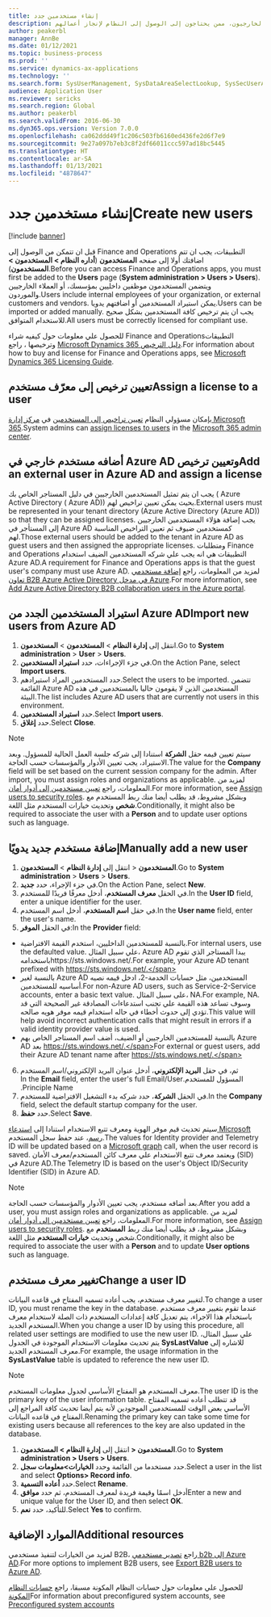 ```yaml
---
title: إنشاء مستخدمين جدد
description: المستخدمون هم الموظفون الداخليون في مؤسستك، أو الموردون والعملاء الخارجيون، ممن يحتاجون إلى الوصول إلى النظام لإنجاز أعمالهم.
author: peakerbl
manager: AnnBe
ms.date: 01/12/2021
ms.topic: business-process
ms.prod: ''
ms.service: dynamics-ax-applications
ms.technology: ''
ms.search.form: SysUserManagement, SysDataAreaSelectLookup, SysSecUserAddRoles, SysUserMSODSUserImport
audience: Application User
ms.reviewer: sericks
ms.search.region: Global
ms.author: peakerbl
ms.search.validFrom: 2016-06-30
ms.dyn365.ops.version: Version 7.0.0
ms.openlocfilehash: ca062ddd49f1c206c503fb6160ed436fe2d6f7e9
ms.sourcegitcommit: 9e27a097b7eb3c8f2df66011ccc597ad18bc5445
ms.translationtype: HT
ms.contentlocale: ar-SA
ms.lasthandoff: 01/13/2021
ms.locfileid: "4878647"
---
```

# <a name="create-new-users"></a><span data-ttu-id="d977b-103">إنشاء مستخدمين جدد</span><span class="sxs-lookup"><span data-stu-id="d977b-103">Create new users</span></span>

[!include [banner](../../includes/banner.md)]

<span data-ttu-id="d977b-104">قبل ان تتمكن من الوصول إلى Finance and Operations التطبيقات، يجب ان تتم اضافتك أولا إلى صفحه **المستخدمون** (**أداره النظام \> المستخدمون \> المستخدمون**).</span><span class="sxs-lookup"><span data-stu-id="d977b-104">Before you can access Finance and Operations apps, you must first be added to the **Users** page (**System administration \> Users \> Users**).</span></span> <span data-ttu-id="d977b-105">ويتضمن المستخدمون موظفين داخليين بمؤسسك، أو العملاء الخارجيين والموردون.</span><span class="sxs-lookup"><span data-stu-id="d977b-105">Users include internal employees of your organization, or external customers and vendors.</span></span> <span data-ttu-id="d977b-106">يمكن استيراد المستخدمين أو اضافتهم يدويا.</span><span class="sxs-lookup"><span data-stu-id="d977b-106">Users can be imported or added manually.</span></span> <span data-ttu-id="d977b-107">يجب ان يتم ترخيص كافة المستخدمين بشكل صحيح للاستخدام المتوافق.</span><span class="sxs-lookup"><span data-stu-id="d977b-107">All users must be correctly licensed for compliant use.</span></span>

<span data-ttu-id="d977b-108">للحصول علي معلومات حول كيفيه شراء Finance and Operationsالتطبيقات وترخيصها ، راجع [Microsoft Dynamics 365 دليل الترخيص](https://go.microsoft.com/fwlink/?LinkId=866544&amp;clcid=0x409).</span><span class="sxs-lookup"><span data-stu-id="d977b-108">For information about how to buy and license for Finance and Operations apps, see [Microsoft Dynamics 365 Licensing Guide](https://go.microsoft.com/fwlink/?LinkId=866544&amp;clcid=0x409).</span></span>

## <a name="assign-a-license-to-a-user"></a><span data-ttu-id="d977b-109">تعيين ترخيص إلى معرّف مستخدم</span><span class="sxs-lookup"><span data-stu-id="d977b-109">Assign a license to a user</span></span>
<span data-ttu-id="d977b-110">بإمكان مسؤولي النظام [تعيين تراخيص إلى المستخدمين](https://docs.microsoft.com/office365/admin/subscriptions-and-billing/assign-licenses-to-users?view=o365-worldwide) في [مركز إدارة Microsoft 365](https://docs.microsoft.com/office365/admin/admin-overview/about-the-admin-center?view=o365-worldwide).</span><span class="sxs-lookup"><span data-stu-id="d977b-110">System admins can [assign licenses to users](https://docs.microsoft.com/office365/admin/subscriptions-and-billing/assign-licenses-to-users?view=o365-worldwide) in the [Microsoft 365 admin center](https://docs.microsoft.com/office365/admin/admin-overview/about-the-admin-center?view=o365-worldwide).</span></span>

## <a name="add-an-external-user-in-azure-ad-and-assign-a-license"></a><span data-ttu-id="d977b-111">أضافه مستخدم خارجي في Azure AD وتعيين ترخيص</span><span class="sxs-lookup"><span data-stu-id="d977b-111">Add an external user in Azure AD and assign a license</span></span> 
<span data-ttu-id="d977b-112">يجب ان يتم تمثيل المستخدمين الخارجيين في دليل المستاجر الخاص بك ( Azure Active Directory ( Azure AD)) بحيث يمكن تعيين تراخيص لهم.</span><span class="sxs-lookup"><span data-stu-id="d977b-112">External users must be represented in your tenant directory (Azure Active Directory (Azure AD)) so that they can be assigned licenses.</span></span> <span data-ttu-id="d977b-113">يجب إضافة هؤلاء المستخدمين الخارجيين إلى المستأجر في Azure AD كمستخدمين ضيوف ثم تعيين التراخيص المناسبة لهم.</span><span class="sxs-lookup"><span data-stu-id="d977b-113">Those external users should be added to the tenant in Azure AD as guest users and then assigned the appropriate licenses.</span></span> <span data-ttu-id="d977b-114">ومتطلبات Finance and Operations التطبيقات هي انه يجب علي شركه المستخدمين الضيف استخدام Azure AD.</span><span class="sxs-lookup"><span data-stu-id="d977b-114">A requirement for Finance and Operations apps is that the guest user's company must use Azure AD.</span></span> <span data-ttu-id="d977b-115">لمزيد من المعلومات، راجع [إضافة مستخدمي تعاون B2B Azure Active Directory في مدخل Azure](https://docs.microsoft.com/azure/active-directory/b2b/add-users-administrator).</span><span class="sxs-lookup"><span data-stu-id="d977b-115">For more information, see [Add Azure Active Directory B2B collaboration users in the Azure portal](https://docs.microsoft.com/azure/active-directory/b2b/add-users-administrator).</span></span>

## <a name="import-new-users-from-azure-ad"></a><span data-ttu-id="d977b-116">استيراد المستخدمين الجدد من Azure AD</span><span class="sxs-lookup"><span data-stu-id="d977b-116">Import new users from Azure AD</span></span> 
1. <span data-ttu-id="d977b-117">انتقل إلى **إدارة النظام** \> **المستخدمون** \> **المستخدمون**.</span><span class="sxs-lookup"><span data-stu-id="d977b-117">Go to **System administration** \> **User** \> **Users**.</span></span>
2. <span data-ttu-id="d977b-118">في جزء الإجراءات، حدد **استيراد المستخدمين‬**.</span><span class="sxs-lookup"><span data-stu-id="d977b-118">On the Action Pane, select **Import users**.</span></span>
3. <span data-ttu-id="d977b-119">حدد المستخدمين المراد استيرادهم.</span><span class="sxs-lookup"><span data-stu-id="d977b-119">Select the users to be imported.</span></span> <span data-ttu-id="d977b-120">تتضمن القائمة Azure AD المستخدمين الذين لا يقومون حاليا بالمستخدمين في هذه البيئة.</span><span class="sxs-lookup"><span data-stu-id="d977b-120">The list includes Azure AD users that are currently not users in this environment.</span></span>
4. <span data-ttu-id="d977b-121">حدد **استيراد المستخدمين‬**.</span><span class="sxs-lookup"><span data-stu-id="d977b-121">Select **Import users**.</span></span>
5. <span data-ttu-id="d977b-122">حدد **إغلاق**.</span><span class="sxs-lookup"><span data-stu-id="d977b-122">Select **Close**.</span></span>

> [!NOTE]
> <span data-ttu-id="d977b-123">سيتم تعيين قيمه حقل **الشركة** استنادا إلى شركه جلسة العمل الحالية للمسؤول. وبعد الاستيراد، يجب تعيين الأدوار والمؤسسات حسب الحاجة.</span><span class="sxs-lookup"><span data-stu-id="d977b-123">The value for the **Company** field will be set based on the current session company for the admin. After import, you must assign roles and organizations as applicable.</span></span> <span data-ttu-id="d977b-124">لمزيد من المعلومات، راجع ‏‫[تعيين مستخدمين إلى أدوار أمان‬](assign-users-security-roles.md).</span><span class="sxs-lookup"><span data-stu-id="d977b-124">For more information, see [Assign users to security roles](assign-users-security-roles.md).</span></span> <span data-ttu-id="d977b-125">وبشكل مشروط، قد يطلب أيضا منك ربط المستخدم مع **شخص** وتحديث خيارات المستخدم مثل اللغة.</span><span class="sxs-lookup"><span data-stu-id="d977b-125">Conditionally, it might also be required to associate the user with a **Person** and to update user options such as language.</span></span>

## <a name="manually-add-a-new-user"></a><span data-ttu-id="d977b-126">إضافة مستخدم جديد يدويًا</span><span class="sxs-lookup"><span data-stu-id="d977b-126">Manually add a new user</span></span>
1. <span data-ttu-id="d977b-127">انتقل إلى **إدارة النظام** \> **المستخدمون‏‎** \> **المستخدمون**.</span><span class="sxs-lookup"><span data-stu-id="d977b-127">Go to **System administration** \> **Users** \> **Users**.</span></span>
2. <span data-ttu-id="d977b-128">في جزء الإجراء، حدد **جديد**.</span><span class="sxs-lookup"><span data-stu-id="d977b-128">On the Action Pane, select **New**.</span></span>
3. <span data-ttu-id="d977b-129">في الحقل **معرف المستخدم**، أدخل معرفًا فريدًا للمستخدم.</span><span class="sxs-lookup"><span data-stu-id="d977b-129">In the **User ID** field, enter a unique identifier for the user.</span></span>   
4. <span data-ttu-id="d977b-130">في حقل **اسم المستخدم**، أدخل اسم المستخدم‏‎.</span><span class="sxs-lookup"><span data-stu-id="d977b-130">In the **User name** field, enter the user's name.</span></span>  
5. <span data-ttu-id="d977b-131">في الحقل **الموفر**:</span><span class="sxs-lookup"><span data-stu-id="d977b-131">In the **Provider** field:</span></span>
 - <span data-ttu-id="d977b-132">بالنسبة للمستخدمين الداخليين، استخدم القيمة الافتراضية.</span><span class="sxs-lookup"><span data-stu-id="d977b-132">For internal users, use the defaulted value.</span></span> <span data-ttu-id="d977b-133">علي سبيل المثال، Azure AD يبدا المستاجر الذي تقوم باستخدامهhttps://sts.windows.net/.</span><span class="sxs-lookup"><span data-stu-id="d977b-133">For example, your Azure AD tenant prefixed with https://sts.windows.net/.</span></span>  
 - <span data-ttu-id="d977b-134">بالنسبة لغير Azure AD المستخدمين، مثل حسابات الخدمة-2، ادخل قيمه نصيه أساسيه للمستخدمين.</span><span class="sxs-lookup"><span data-stu-id="d977b-134">For non-Azure AD users, such as Service-2-Service accounts, enter a basic text value.</span></span> <span data-ttu-id="d977b-135">على سبيل المثال، NA.</span><span class="sxs-lookup"><span data-stu-id="d977b-135">For example, NA.</span></span> <span data-ttu-id="d977b-136">وسوف تساعد هذه القيمة علي تجنب استدعاءات المصادقة غير الصحيحة التي قد تؤدي إلى حدوث أخطاء في حاله استخدام قيمه موفر هويه صالحه.</span><span class="sxs-lookup"><span data-stu-id="d977b-136">This value will help avoid incorrect authentication calls that might result in errors if a valid identity provider value is used.</span></span>  
 - <span data-ttu-id="d977b-137">بالنسبة للمستخدمين الخارجيين أو الضيف، أضف اسم المستاجر الخاص بهم Azure AD بعد https://sts.windows.net/.</span><span class="sxs-lookup"><span data-stu-id="d977b-137">For external or guest users, add their Azure AD tenant name after https://sts.windows.net/.</span></span>
6. <span data-ttu-id="d977b-138">ثم، في حقل **‏‫البريد الإلكتروني**، أدخل عنوان البريد الإلكتروني/اسم المستخدم المسؤول للمستخدم.</span><span class="sxs-lookup"><span data-stu-id="d977b-138">In the **Email** field, enter the user's full Email/User Principle Name.</span></span>  
7. <span data-ttu-id="d977b-139">في الحقل **الشركة**، حدد شركه بدء التشغيل الافتراضية للمستخدم.</span><span class="sxs-lookup"><span data-stu-id="d977b-139">In the **Company** field, select the default startup company for the user.</span></span> 
8. <span data-ttu-id="d977b-140">حدد **حفظ**.</span><span class="sxs-lookup"><span data-stu-id="d977b-140">Select **Save**.</span></span>

<span data-ttu-id="d977b-141">سيتم تحديث قيم موفر الهوية ومعرف تتبع الاستخدام استنادا إلى [استدعاء Microsoft رسم](https://docs.microsoft.com/graph/overview)، عند حفظ سجل المستخدم.</span><span class="sxs-lookup"><span data-stu-id="d977b-141">The values for Identity provider and Telemetry ID will be updated based on a [Microsoft graph](https://docs.microsoft.com/graph/overview) call, when the user record is saved.</span></span> <span data-ttu-id="d977b-142">ويعتمد معرف تتبع الاستخدام علي معرف كائن المستخدم/معرف الأمان (SID) في Azure AD.</span><span class="sxs-lookup"><span data-stu-id="d977b-142">The Telemetry ID is based on the user's Object ID/Security Identifier (SID) in Azure AD.</span></span>

> [!NOTE]
> <span data-ttu-id="d977b-143">بعد أضافه مستخدم، يجب تعيين الأدوار والمؤسسات حسب الحاجة.</span><span class="sxs-lookup"><span data-stu-id="d977b-143">After you add a user, you must assign roles and organizations as applicable.</span></span> <span data-ttu-id="d977b-144">لمزيد من المعلومات، راجع ‏‫[تعيين مستخدمين إلى أدوار أمان‬](assign-users-security-roles.md).</span><span class="sxs-lookup"><span data-stu-id="d977b-144">For more information, see [Assign users to security roles](assign-users-security-roles.md).</span></span> <span data-ttu-id="d977b-145">وبشكل مشروط، قد يطلب أيضا منك ربط **المستخدم** مع شخص وتحديث **خيارات المستخدم** مثل اللغة.</span><span class="sxs-lookup"><span data-stu-id="d977b-145">Conditionally, it might also be required to associate the user with a **Person** and to update **User options** such as language.</span></span>

## <a name="change-a-user-id"></a><span data-ttu-id="d977b-146">تغيير معرف مستخدم</span><span class="sxs-lookup"><span data-stu-id="d977b-146">Change a user ID</span></span>
<span data-ttu-id="d977b-147">لتغيير معرف مستخدم، يجب أعاده تسميه المفتاح في قاعده البيانات.</span><span class="sxs-lookup"><span data-stu-id="d977b-147">To change a user ID, you must rename the key in the database.</span></span> <span data-ttu-id="d977b-148">عندما تقوم بتغيير معرف مستخدم باستخدام هذا الاجراء، يتم تعديل كافة إعدادات المستخدم ذات الصلة لاستخدام معرف المستخدم الجديد.</span><span class="sxs-lookup"><span data-stu-id="d977b-148">When you change a user ID by using this procedure, all related user settings are modified to use the new user ID.</span></span> <span data-ttu-id="d977b-149">علي سبيل المثال، يتم تحديث معلومات الاستخدام الموجودة في الجدول **SysLastValue** للاشاره إلى معرف المستخدم الجديد.</span><span class="sxs-lookup"><span data-stu-id="d977b-149">For example, the usage information in the **SysLastValue** table is updated to reference the new user ID.</span></span>

> [!NOTE]
> <span data-ttu-id="d977b-150">معرف المستخدم هو المفتاح الأساسي لجدول معلومات المستخدم.</span><span class="sxs-lookup"><span data-stu-id="d977b-150">The user ID is the primary key of the user information table.</span></span> <span data-ttu-id="d977b-151">قد تتطلب أعاده تسميه المفتاح الأساسي بعض الوقت للمستخدمين الموجودين لأنه يتم أيضا تحديث كافة المراجع إلى المفتاح في قاعده البيانات.</span><span class="sxs-lookup"><span data-stu-id="d977b-151">Renaming the primary key can take some time for existing users because all references to the key are also updated in the database.</span></span> 

1. <span data-ttu-id="d977b-152">انتقل إلى **إدارة النظام \> المستخدمون‏‎ \> المستخدمون**.</span><span class="sxs-lookup"><span data-stu-id="d977b-152">Go to **System administration \> Users \> Users**.</span></span>
2. <span data-ttu-id="d977b-153">حدد مستخدما من القائمة وحدد **الخيارات\>معلومات سجل**.</span><span class="sxs-lookup"><span data-stu-id="d977b-153">Select a user in the list and select **Options\> Record info**.</span></span>
3. <span data-ttu-id="d977b-154">حدد **أعاده التسمية**.</span><span class="sxs-lookup"><span data-stu-id="d977b-154">Select **Rename**.</span></span>
4. <span data-ttu-id="d977b-155">أدخل اسمًا وقيمة فريدة لمعرف المستخدم، ثم حدد **موافق**</span><span class="sxs-lookup"><span data-stu-id="d977b-155">Enter a new and unique value for the User ID, and then select **OK**.</span></span> 
5. <span data-ttu-id="d977b-156">للتأكيد، حدد **نعم**.</span><span class="sxs-lookup"><span data-stu-id="d977b-156">Select **Yes** to confirm.</span></span>

## <a name="additional-resources"></a><span data-ttu-id="d977b-157">الموارد الإضافية</span><span class="sxs-lookup"><span data-stu-id="d977b-157">Additional resources</span></span>

<span data-ttu-id="d977b-158">لمزيد من الخيارات لتنفيذ مستخدمي B2B، راجع [تصدير مستخدمي b2b إلى Azure AD](../implement-b2b.md).</span><span class="sxs-lookup"><span data-stu-id="d977b-158">For more options to implement B2B users, see [Export B2B users to Azure AD](../implement-b2b.md).</span></span>

<span data-ttu-id="d977b-159">للحصول علي معلومات حول حسابات النظام المكونة مسبقا، راجع [حسابات النظام المكونة](../pre-configured-system-accounts.md)</span><span class="sxs-lookup"><span data-stu-id="d977b-159">For information about preconfigured system accounts, see [Preconfigured system accounts](../pre-configured-system-accounts.md)</span></span>

